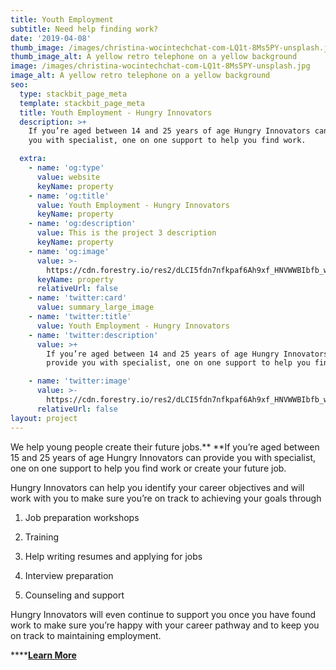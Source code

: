 ```yaml
---
title: Youth Employment
subtitle: Need help finding work?
date: '2019-04-08'
thumb_image: /images/christina-wocintechchat-com-LQ1t-8Ms5PY-unsplash.jpg
thumb_image_alt: A yellow retro telephone on a yellow background
image: /images/christina-wocintechchat-com-LQ1t-8Ms5PY-unsplash.jpg
image_alt: A yellow retro telephone on a yellow background
seo:
  type: stackbit_page_meta
  template: stackbit_page_meta
  title: Youth Employment - Hungry Innovators
  description: >+
    If you’re aged between 14 and 25 years of age Hungry Innovators can provide
    you with specialist, one on one support to help you find work.

  extra:
    - name: 'og:type'
      value: website
      keyName: property
    - name: 'og:title'
      value: Youth Employment - Hungry Innovators
      keyName: property
    - name: 'og:description'
      value: This is the project 3 description
      keyName: property
    - name: 'og:image'
      value: >-
        https://cdn.forestry.io/res2/dLCI5fdn7nfkpaf6Ah9xf_HNVWWBIbfb_wdhXlQuRYM/fit/512/512/sm/0/aHR0cHM6Ly9hcHAu/Zm9yZXN0cnkuaW8v/cmFpbHMvYWN0aXZl/X3N0b3JhZ2UvYmxv/YnMvZXlKZmNtRnBi/SE1pT25zaWJXVnpj/MkZuWlNJNklrSkJh/SEJDVUVVek1WRXdQ/U0lzSW1WNGNDSTZi/blZzYkN3aWNIVnlJ/am9pWW14dllsOXBa/Q0o5ZlE9PS0tZDQ3/YjVkODExMWQ1YTMw/YjE5NmRjZWE3MWI5/NTIyODUxZTQ0ZDY2/OS9jaHJpc3RpbmEt/d29jaW50ZWNoY2hh/dC1jb20tTFExdC04/TXM1UFktdW5zcGxh/c2guanBn
      keyName: property
      relativeUrl: false
    - name: 'twitter:card'
      value: summary_large_image
    - name: 'twitter:title'
      value: Youth Employment - Hungry Innovators
    - name: 'twitter:description'
      value: >+
        If you’re aged between 14 and 25 years of age Hungry Innovators can
        provide you with specialist, one on one support to help you find work.

    - name: 'twitter:image'
      value: >-
        https://cdn.forestry.io/res2/dLCI5fdn7nfkpaf6Ah9xf_HNVWWBIbfb_wdhXlQuRYM/fit/512/512/sm/0/aHR0cHM6Ly9hcHAu/Zm9yZXN0cnkuaW8v/cmFpbHMvYWN0aXZl/X3N0b3JhZ2UvYmxv/YnMvZXlKZmNtRnBi/SE1pT25zaWJXVnpj/MkZuWlNJNklrSkJh/SEJDVUVVek1WRXdQ/U0lzSW1WNGNDSTZi/blZzYkN3aWNIVnlJ/am9pWW14dllsOXBa/Q0o5ZlE9PS0tZDQ3/YjVkODExMWQ1YTMw/YjE5NmRjZWE3MWI5/NTIyODUxZTQ0ZDY2/OS9jaHJpc3RpbmEt/d29jaW50ZWNoY2hh/dC1jb20tTFExdC04/TXM1UFktdW5zcGxh/c2guanBn
      relativeUrl: false
layout: project
---
```

We help young people create their future jobs.\*\* \*\*If you’re aged between 15 and 25 years of age Hungry Innovators can provide you with specialist, one on one support to help you find work or create your future job.

Hungry Innovators can help you identify your career objectives and will work with you to make sure you’re on track to achieving your goals through

1.  Job preparation workshops

2.  Training

3.  Help writing resumes and applying for jobs

4.  Interview preparation

5.  Counseling and support

Hungry Innovators will even continue to support you once you have found work to make sure you’re happy with your career pathway and to keep you on track to maintaining employment.

****[**Learn More**](https://hungryinnovators.com.au/contact/)
